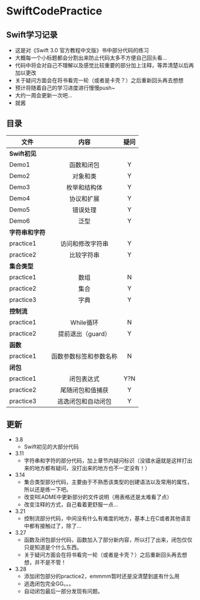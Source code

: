 # SwiftCodePractice
## Swift学习记录
- 这是对《Swift 3.0 官方教程中文版》书中部分代码的练习
- 大概每一个小标题都会分割出来防止代码太多不方便自己回头看...
- 代码中将会对自己不理解以及感觉比较重要的部分加上注释，等弄清楚以后再加以更改
- 关于疑问方面会在将书看完一轮（或者是卡壳？）之后重新回头再去想想
- 预计将随着自己的学习进度进行慢慢push~
- 大约一周会更新一次吧...
- 就酱

## 目录
| 文件 | 内容 | 疑问 |
| ---|:--------:|:--------:|
|  **Swift初见**|||
|  Demo1|函数和闭包|Y|
|  Demo2|对象和类|Y|
|  Demo3|枚举和结构体|Y|
|  Demo4|协议和扩展|Y|
|  Demo5|错误处理|Y|
|  Demo6|泛型|Y|
|  **字符串和字符**|||
|  practice1|访问和修改字符串|Y|
|  practice2|比较字符串|Y|
|  **集合类型**|||
|  practice1|数组|N|
|  practice2|集合|Y|
|  practice3|字典|Y|
|  **控制流**|||
|  practice1|While循环|N|
|  practice2|提前退出（guard）|Y|
|  **函数**|||
|  practice1|函数参数标签和参数名称|N|
|  **闭包**|||
|  practice1|闭包表达式|Y?N|
|  practice2|尾随闭包和值捕获|Y|
|  practice3|逃逸闭包和自动闭包|Y|



## 更新

- 3.8		
	- Swift初见的大部分代码
- 3.11
	- 字符串和字符的部分代码，加上章节内疑问标识（没错水逼就是这样打出来的地方都有疑问，没打出来的地方也不一定没有！）
- 3.14
	- 集合类型部分代码，主要由于不熟悉该类型的创建语法以及常用的属性，所以还是练一下吧。
	- 改变README中更新部分的文件说明（用表格还是太难看了点）
	- 改变注释的方式，自己看着更舒服一点...
- 3.21
	- 控制流部分代码，中间没有什么有难度的地方，基本上在C或者其他语言中都有接触过了，除了...
- 3.27
	- 函数及闭包部分代码，函数加入了部分新内容，所以打了出来，闭包仅仅只是知道是个什么东西。
	- 关于疑问方面会在将书看完一轮（或者是卡壳？）之后重新回头再去想想，并不是不管！
- 3.28
	- 添加闭包部分的practice2，emmmm暂时还是没清楚到底有什么用
	- 逃逸闭包完全GG。。。
	- 自动闭包最后一部分发现有问题。

